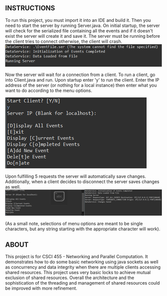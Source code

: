 ## INSTRUCTIONS
To run this project, you must import it into an IDE and build it. Then you need to start the server by running Server.java. On initial startup, the server will check for the serialized file containing all the events and if it doesn't exist the server will create it and save it. The server must be running before the client tries to connect otherwise, the client will crash.
![Server Initialization](image.png)

Now the server will wait for a connection from a client. To run a client, go into Client.java and run. Upon startup enter 'y' to run the client. Enter the IP address of the server (or nothing for a local instance) then enter what you want to do according to the menu options. 

![Client Initialization](image-1.png) 

Upon fulfilling 5 requests the server will automatically save changes. Additionally, when a client decides to disconnect the server saves changes as well. 
![Client Ended Connection](image-2.png)

(As a small note, selections of menu options are meant to be single characters, but any string starting with the appropriate character will work).

## ABOUT
This project is for CSCI 455 - Networking and Parallel Computation. It demonstrates how to do some basic networking using java sockets as well as concurrency and data integrity when there are multiple clients accessing shared resources. This project uses very basic locks to achieve mutual exclusion of shared resources.
Overall the architecture and the sophistication of the threading and management of shared resources could be improved with more refinement.
